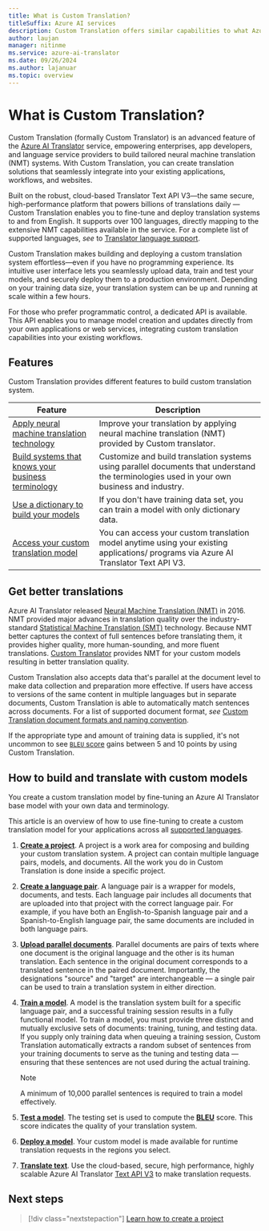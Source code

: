```yaml
---
title: What is Custom Translation?
titleSuffix: Azure AI services
description: Custom Translation offers similar capabilities to what Azure AI Translator Hub does for Statistical Machine Translation (SMT), but exclusively for Neural Machine Translation (NMT) systems.
author: laujan
manager: nitinme
ms.service: azure-ai-translator
ms.date: 09/26/2024
ms.author: lajanuar
ms.topic: overview
---
```

# What is Custom Translation?

Custom Translation (formally Custom Translator) is an advanced feature of the [Azure AI Translator](../translator-overview.md) service, empowering enterprises, app developers, and language service providers to build tailored neural machine translation (NMT) systems. With Custom Translation, you can create translation solutions that seamlessly integrate into your existing applications, workflows, and websites.

Built on the robust, cloud-based Translator Text API V3—the same secure, high-performance platform that powers billions of translations daily — Custom Translation enables you to fine-tune and deploy translation systems to and from English. It supports over 100 languages, directly mapping to the extensive NMT capabilities available in the service. For a complete list of supported languages, *see* to [Translator language support](../language-support.md).

Custom Translation makes building and deploying a custom translation system effortless—even if you have no programming experience. Its intuitive user interface lets you seamlessly upload data, train and test your models, and securely deploy them to a production environment. Depending on your training data size, your translation system can be up and running at scale within a few hours.

For those who prefer programmatic control, a dedicated API is available. This API enables you to manage model creation and updates directly from your own applications or web services, integrating custom translation capabilities into your existing workflows.

## Features

Custom Translation provides different features to build custom translation system.

|Feature  |Description  |
|---------|---------|
|[Apply neural machine translation technology](https://www.microsoft.com/translator/blog/2016/11/15/microsoft-translator-launching-neural-network-based-translations-for-all-its-speech-languages/)     |  Improve your translation by applying neural machine translation (NMT) provided by Custom translator.       |
|[Build systems that knows your business terminology](beginners-guide.md)     |  Customize and build translation systems using parallel documents that understand the terminologies used in your own business and industry.       |
|[Use a dictionary to build your models](how-to-custom-translation-train-model.md#when-to-select-dictionary-only-training)     |   If you don't have training data set, you can train a model with only dictionary data.       |
|[Access your custom translation model](how-to-custom-translation-translate-from-model.md)     |  You can access your custom translation model anytime using your existing applications/ programs via Azure AI Translator Text API V3.       |

## Get better translations

Azure AI Translator released [Neural Machine Translation (NMT)](https://www.microsoft.com/translator/blog/2016/11/15/microsoft-translator-launching-neural-network-based-translations-for-all-its-speech-languages/) in 2016. NMT provided major advances in translation quality over the industry-standard [Statistical Machine Translation (SMT)](https://en.wikipedia.org/wiki/Statistical_machine_translation) technology. Because NMT better captures the context of full sentences before translating them, it provides higher quality, more human-sounding, and more fluent translations. [Custom Translator](https://ai.azure.com) provides NMT for your custom models resulting in better translation quality.

Custom Translation also accepts data that's parallel at the document level to make data collection and preparation more effective. If users have access to versions of the same content in multiple languages but in separate documents, Custom Translation is able to automatically match sentences across documents. For a list of supported document format, *see* [Custom Translation document formats and naming convention](concepts/document-formats-naming-convention.md).

If the appropriate type and amount of training data is supplied, it's not uncommon to see [`BLEU` score](concepts/bleu-score.md) gains between 5 and 10 points by using Custom Translation.

## How to build and translate with custom models

You create a custom translation model by fine-tuning an Azure AI Translator base model with your own data and terminology. 

This article is an overview of how to use fine-tuning to create a custom translation model for your applications across all [supported languages](../language-support.md).

1. [**Create a project**](how-to-custom-translation-create-project.md). A project is a work area for composing and building your custom translation system. A project can contain multiple language pairs, models, and documents. All the work you do in Custom Translation is done inside a specific project.

1. [**Create a language pair**](how-to-custom-translation-create-language-pair.md). A language pair is a wrapper for models, documents, and tests. Each language pair includes all documents that are uploaded into that project with the correct language pair. For example, if you have both an English-to-Spanish language pair and a Spanish-to-English language pair, the same documents are included in both language pairs.

1. [**Upload parallel documents**](how-to-custom-translation-upload-data.md). Parallel documents are pairs of texts where one document is the original language and the other is its human translation. Each sentence in the original document corresponds to a translated sentence in the paired document. Importantly, the designations "source" and "target" are interchangeable — a single pair can be used to train a translation system in either direction.

1. [**Train a model**](how-to-custom-translation-train-model.md). A model is the translation system built for a specific language pair, and a successful training session results in a fully functional model. To train a model, you must provide three distinct and mutually exclusive sets of documents: training, tuning, and testing data. If you supply only training data when queuing a training session, Custom Translation automatically extracts a random subset of sentences from your training documents to serve as the tuning and testing data — ensuring that these sentences are not used during the actual training. 

    > [!NOTE]
    > A minimum of 10,000 parallel sentences is required to train a model effectively.

1. [**Test a model**](how-to-custom-translation-test-model.md). The testing set is used to compute the [**BLEU**](concepts/bleu-score.md) score. This score indicates the quality of your translation system.

1. [**Deploy a model**](how-to-custom-translation-deploy-model.md). Your custom model is made available for runtime translation requests in the regions you select.

1. [**Translate text**](#translate-text). Use the cloud-based, secure, high performance, highly scalable Azure AI Translator [Text API V3](../reference/v3-0-translate.md?tabs=curl) to make translation requests.

## Next steps

> [!div class="nextstepaction"]
> [Learn how to create a project](how-to-custom-translation-create-project.md)

